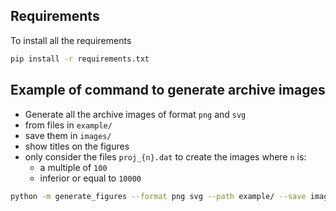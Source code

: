 ## Requirements

To install all the requirements

```bash
pip install -r requirements.txt
```

## Example of command to generate archive images

* Generate all the archive images of format `png` and `svg`
* from files in `example/`
* save them in `images/`
* show titles on the figures
* only consider the files `proj_{n}.dat` to create the images where `n` is:
    * a multiple of `100`
    * inferior or equal to `10000`

```bash
python -m generate_figures --format png svg --path example/ --save images/ --show-titles --gen-step 100 --gen-max 10000
```